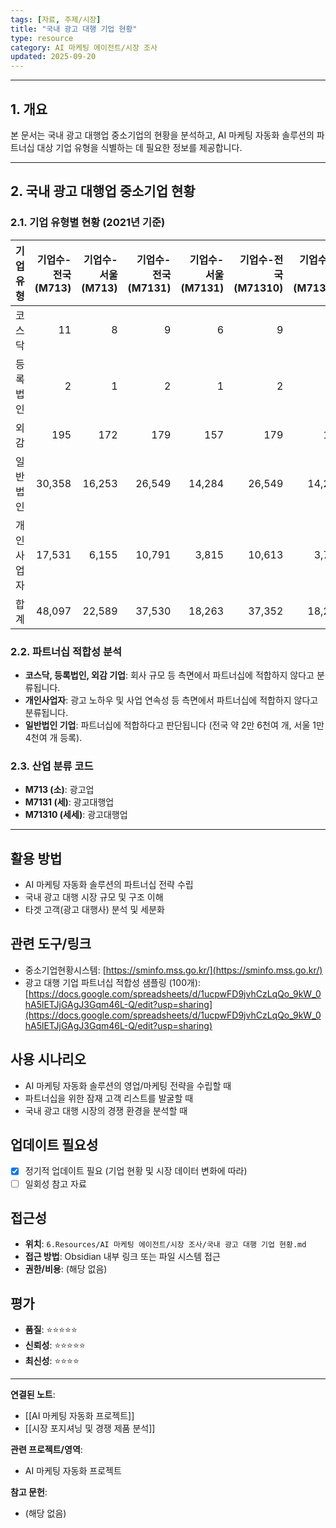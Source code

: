 ```yaml
---
tags: [자료, 주제/시장]
title: "국내 광고 대행 기업 현황"
type: resource
category: AI 마케팅 에이전트/시장 조사
updated: 2025-09-20
---
```



---

## 1. 개요

본 문서는 국내 광고 대행업 중소기업의 현황을 분석하고, AI 마케팅 자동화 솔루션의 파트너십 대상 기업 유형을 식별하는 데 필요한 정보를 제공합니다.

---

## 2. 국내 광고 대행업 중소기업 현황

### 2.1. 기업 유형별 현황 (2021년 기준)

| 기업유형 | 기업수-전국<br>(M713) | 기업수-서울<br>(M713) | 기업수-전국<br>(M7131) | 기업수-서울<br>(M7131) | 기업수-전국<br>(M71310) | 기업수-서울<br>(M71310) |
| :----- | ---------------: | ---------------: | ----------------: | ----------------: | -----------------: | -----------------: |
| 코스닥 | 11 | 8 | 9 | 6 | 9 | 6 |
| 등록법인 | 2 | 1 | 2 | 1 | 2 | 1 |
| 외감 | 195 | 172 | 179 | 157 | 179 | 157 |
| 일반법인 | 30,358 | 16,253 | 26,549 | 14,284 | 26,549 | 14,284 |
| 개인사업자 | 17,531 | 6,155 | 10,791 | 3,815 | 10,613 | 3,760 |
| 합계 | 48,097 | 22,589 | 37,530 | 18,263 | 37,352 | 18,208 |

### 2.2. 파트너십 적합성 분석

-   **코스닥, 등록법인, 외감 기업**: 회사 규모 등 측면에서 파트너십에 적합하지 않다고 분류됩니다.
-   **개인사업자**: 광고 노하우 및 사업 연속성 등 측면에서 파트너십에 적합하지 않다고 분류됩니다.
-   **일반법인 기업**: 파트너십에 적합하다고 판단됩니다 (전국 약 2만 6천여 개, 서울 1만 4천여 개 등록).

### 2.3. 산업 분류 코드

-   **M713 (소)**: 광고업
-   **M7131 (세)**: 광고대행업
-   **M71310 (세세)**: 광고대행업

---

## 활용 방법
<!-- 이 자료를 어떻게 활용할 수 있는가? -->
- AI 마케팅 자동화 솔루션의 파트너십 전략 수립
- 국내 광고 대행 시장 규모 및 구조 이해
- 타겟 고객(광고 대행사) 분석 및 세분화

## 관련 도구/링크
<!-- 관련된 도구, 웹사이트, 링크들 -->
- 중소기업현황시스템: [https://sminfo.mss.go.kr/](https://sminfo.mss.go.kr/)
- 광고 대행 기업 파트너십 적합성 샘플링 (100개): [https://docs.google.com/spreadsheets/d/1ucpwFD9jvhCzLqQo_9kW_0hA5lETJjGAgJ3Gqm46L-Q/edit?usp=sharing](https://docs.google.com/spreadsheets/d/1ucpwFD9jvhCzLqQo_9kW_0hA5lETJjGAgJ3Gqm46L-Q/edit?usp=sharing)

## 사용 시나리오
<!-- 어떤 상황에서 이 자료가 유용할 것인가? -->
- AI 마케팅 자동화 솔루션의 영업/마케팅 전략을 수립할 때
- 파트너십을 위한 잠재 고객 리스트를 발굴할 때
- 국내 광고 대행 시장의 경쟁 환경을 분석할 때

## 업데이트 필요성
<!-- 이 자료가 시간이 지나면 업데이트가 필요한가? -->
- [x] 정기적 업데이트 필요 (기업 현황 및 시장 데이터 변화에 따라)
- [ ] 일회성 참고 자료

## 접근성
<!-- 이 자료에 어떻게 접근할 수 있는가? -->
- **위치**: `6.Resources/AI 마케팅 에이전트/시장 조사/국내 광고 대행 기업 현황.md`
- **접근 방법**: Obsidian 내부 링크 또는 파일 시스템 접근
- **권한/비용**: (해당 없음)

## 평가
<!-- 이 자료의 품질이나 신뢰성에 대한 평가 -->
- **품질**: ⭐⭐⭐⭐⭐
- **신뢰성**: ⭐⭐⭐⭐⭐
- **최신성**: ⭐⭐⭐⭐

---

**연결된 노트**:
- [[AI 마케팅 자동화 프로젝트]]
- [[시장 포지셔닝 및 경쟁 제품 분석]]

**관련 프로젝트/영역**:
- AI 마케팅 자동화 프로젝트

**참고 문헌**:
- (해당 없음)
